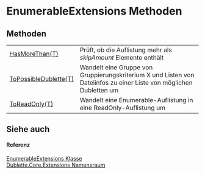 # EnumerableExtensions Methoden




## Methoden
<table>
<tr>
<td><a href="M_Dublette_Core_Extensions_EnumerableExtensions_HasMoreThan__1">HasMoreThan(T)</a></td>
<td>Prüft, ob die Auflistung mehr als <em>skipAmount</em> Elemente enthält</td></tr>
<tr>
<td><a href="M_Dublette_Core_Extensions_EnumerableExtensions_ToPossibleDublette__1">ToPossibleDublette(T)</a></td>
<td>Wandelt eine Gruppe von Gruppierungskriterium X und Listen von Dateiinfos zu einer Liste von möglichen Dubletten um</td></tr>
<tr>
<td><a href="M_Dublette_Core_Extensions_EnumerableExtensions_ToReadOnly__1">ToReadOnly(T)</a></td>
<td>Wandelt eine Enumerable-Auflistung in eine ReadOnly-Auflistung um</td></tr>
</table>

## Siehe auch


#### Referenz
<a href="T_Dublette_Core_Extensions_EnumerableExtensions">EnumerableExtensions Klasse</a>  
<a href="N_Dublette_Core_Extensions">Dublette.Core.Extensions Namensraum</a>  
